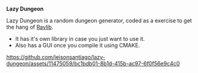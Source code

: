 **Lazy Dungeon**

Lazy Dungeon is a random dungeon generator, coded as a exercise to get the hang of [Raylib](https://www.raylib.com/).

- It has it's own library in case you just want to use it.
- Also has a GUI once you compile it using CMAKE.


https://github.com/jeisonsantiago/lazy-dungeon/assets/11475059/bc1bdb01-8b1d-415b-ac97-6f0f56e9c4c0

